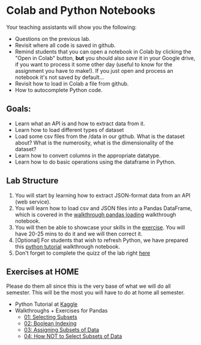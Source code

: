# Colab and Python Notebooks
Your teaching assistants will show you the following:
- Questions on the previous lab.
- Revisit where all code is saved in github.
- Remind students that you can open a notebook in Colab by clicking the "Open in Colab" button, **but** you should also *save* it in your Google drive, if you want to process it some other day (useful to know for the assignment you have to make!). If you just open and process an notebook it's not saved by default...
- Revisit how to load in Colab a file from github.
- How to autocomplete Python code.

## Goals:
- Learn what an API is and how to extract data from it.
- Learn how to load different types of dataset
- Load some csv files from the /data in our github. What is the dataset about? What is the numerosity, what is the dimensionality of the dataset? 
- Learn how to convert columns in the appropriate datatype.
- Learn how to do basic operations using the dataframe in Python.

## Lab Structure
1. You will start by learning how to extract JSON-format data from an API (web service).
2. You will learn how to load csv and JSON files into a Pandas DataFrame, which is covered in the [walkthrough pandas loading](walkthroughs/walkthrough_pandas_loading.ipynb) walkthrough notebook.
3. You will then be able to showcase your skills in the [exercise](exercises/exercise_01.ipynb). You will have 20-25 mins to do it and we will then correct it.
4. [Optional] For students that wish to refresh Python, we have prepared this [python tutorial](walkthroughs/walkthrough_python_tuto.ipynb) walkthrough notebook.
5. Don't forget to complete the quizz of the lab right [here](https://moodle.unil.ch/mod/quiz/view.php?id=1634352)

## Exercises at HOME
Please do them all since this is the very base of what we will do all semester. This will be the most you will have to do at home all semester.
- Python Tutorial at [Kaggle](https://www.kaggle.com/learn/python)
- Walkthroughs + Exercises for Pandas
    - [01: Selecting Subsets](@Home/02_1_Selecting_Subsets_with_%5B_%5D%2C_loc_and_iloc.ipynb)
    - [02: Boolean Indexing](https://github.com/michalis0/Business-Intelligence-and-Analytics/blob/master/labs/02%20-%20Pandas%20and%20Python/walkthroughs/02_2_Boolean_Indexing.ipynb)
    - [03: Assigning Subsets of Data](https://github.com/michalis0/Business-Intelligence-and-Analytics/blob/master/labs/02%20-%20Pandas%20and%20Python/walkthroughs/02_3_Assigning_subsets_of_data.ipynb)
    - [04: How NOT to Select Subsets of Data](https://github.com/michalis0/Business-Intelligence-and-Analytics/blob/master/labs/02%20-%20Pandas%20and%20Python/walkthroughs/02_4_How_NOT_to_select_subsets_of_data.ipynb)
